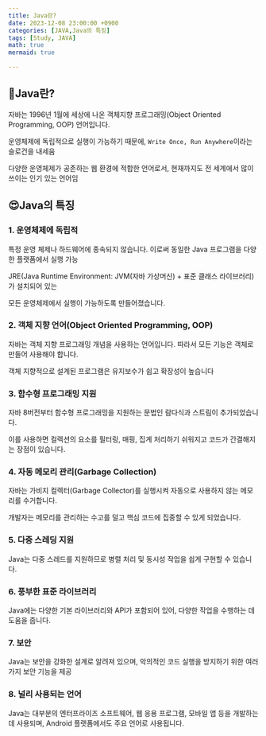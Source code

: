 ```yaml
---
title: Java란?
date: 2023-12-08 23:00:00 +0900
categories: [JAVA,Java의 특징]
tags: [Study, JAVA]
math: true
mermaid: true

---
```


## 🧐Java란?

자바는 1996년 1월에 세상에 나온 객체지향 프로그래밍(Object Oriented Programming, OOP) 언어입니다.

운영체제에 독립적으로 실행이 가능하기 때문에, `Write Once, Run Anywhere`이라는 슬로건을 내세움

다양한 운영체제가 공존하는 웹 환경에 적합한 언어로서, 현재까지도 전 세계에서 많이 쓰이는 인기 있는 언어임


## 😍Java의 특징

### **1. 운영체제에 독립적**

특정 운영 체제나 하드웨어에 종속되지 않습니다. 이로써 동일한 Java 프로그램을 다양한 플랫폼에서 실행 가능

JRE(Java Runtime Environment: JVM(자바 가상머신) + 표준 클래스 라이브러리)가 설치되어 있는 

모든 운영체제에서 실행이 가능하도록 만들어졌습니다.

### **2. 객체 지향 언어(Object Oriented Programming, OOP)**

자바는 객체 지향 프로그래밍 개념을 사용하는 언어입니다. 따라서 모든 기능은 객체로 만들어 사용해야 합니다. 

객체 지향적으로 설계된 프로그램은 유지보수가 쉽고 확장성이 높습니다

### **3. 함수형 프로그래밍 지원**

자바 8버전부터 함수형 프로그래밍을 지원하는 문법인 람다식과 스트림이 추가되었습니다. 

이를 사용하면 컬렉션의 요소를 필터링, 매핑, 집계 처리하기 쉬워지고 코드가 간결해지는 장점이 있습니다. 

### **4. 자동 메모리 관리(Garbage Collection)**

자바는 가비지 컬렉터(Garbage Collector)를 실행시켜 자동으로 사용하지 않는 메모리를 수거합니다. 

개발자는 메모리를 관리하는 수고를 덜고 핵심 코드에 집중할 수 있게 되었습니다.

### 5. **다중 스레딩 지원**

 Java는 다중 스레드를 지원하므로 병렬 처리 및 동시성 작업을 쉽게 구현할 수 있습니다.

### 6. **풍부한 표준 라이브러리**

 Java에는 다양한 기본 라이브러리와 API가 포함되어 있어, 다양한 작업을 수행하는 데 도움을 줍니다.

### 7. **보안**

 Java는 보안을 강화한 설계로 알려져 있으며, 악의적인 코드 실행을 방지하기 위한 여러 가지 보안 기능을 제공

### 8. **널리 사용되는 언어**

Java는 대부분의 엔터프라이즈 소프트웨어, 웹 응용 프로그램, 모바일 앱 등을 개발하는 데 사용되며, Android 플랫폼에서도 주요 언어로 사용됩니다.